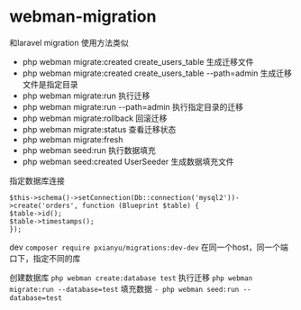 # webman-migration
 和laravel migration 使用方法类似
- php webman migrate:created create_users_table 生成迁移文件
- php webman migrate:created create_users_table --path=admin 生成迁移文件是指定目录
- php webman migrate:run  执行迁移
- php webman migrate:run  --path=admin 执行指定目录的迁移
- php webman migrate:rollback 回滚迁移
- php webman migrate:status 查看迁移状态
- php webman migrate:fresh 
- php webman seed:run 执行数据填充
- php webman seed:created UserSeeder 生成数据填充文件


指定数据库连接
```
$this->schema()->setConnection(Db::connection('mysql2'))->create('orders', function (Blueprint $table) {
$table->id();
$table->timestamps();
});
```
dev 
 `composer require pxianyu/migrations:dev-dev`
 在同一个host，同一个端口下，指定不同的库
 
创建数据库
`php webman create:database test`
执行迁移
`php webman migrate:run --database=test`
填充数据
`- php webman seed:run --database=test`

